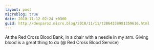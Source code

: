 ```yaml
---
layout: post
microblog: true
date: 2010-11-12 02:24 +0300
guid: http://desparoz.micro.blog/2010/11/11/t2864338981359616.html
---
```

At the Red Cross Blood Bank, in a chair with a needle in my arm. Giving blood is a great thing to do (@ Red Cross Blood Service)
